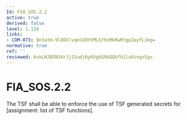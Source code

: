 ```yaml
---
Id: FIA_SOS.2.2
active: true
derived: false
level: 1.134
links:
- COM-073: 9n3atm-9l8OVlvqmiOOYVMLb79zMkRwRYgpZayfLJeg=
normative: true
ref: ''
reviewed: kvkLNJBVN34rJj15udj6y6VgXG9kQQkfh1la4zngvSg=
---
```


# FIA_SOS.2.2

The TSF shall be able to enforce the use of TSF generated secrets for [assignment: list of TSF functions].